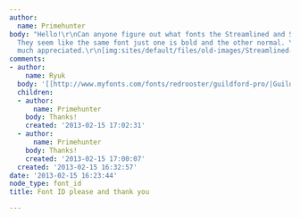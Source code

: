 ```yaml
---
author:
  name: Primehunter
body: "Hello!\r\nCan anyone figure out what fonts the Streamlined and Safety are?
  They seem like the same font just one is bold and the other normal. Your help is
  much appreciated.\r\n[img:sites/default/files/old-images/Streamlined-Safety_6532.jpg]"
comments:
- author:
    name: Ryuk
  body: '[[http://www.myfonts.com/fonts/redrooster/guildford-pro/|Guildford]]/[[http://www.myfonts.com/fonts/redrooster/windlesham-pro/|Windlesham]]'
  children:
  - author:
      name: Primehunter
    body: Thanks!
    created: '2013-02-15 17:02:31'
  - author:
      name: Primehunter
    body: Thanks!
    created: '2013-02-15 17:00:07'
  created: '2013-02-15 16:32:57'
date: '2013-02-15 16:23:44'
node_type: font_id
title: Font ID please and thank you

---
```

